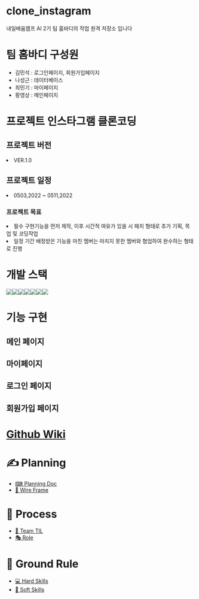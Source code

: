 # clone_instagram
내일배움캠프 AI 2기 팀 홈바디의 작업 원격 저장소 입니다
<h1>팀 홈바디 구성원</h1>
<ul>
<li>김민석 : 로그인페이지, 회원가입페이지</li>
<li>나성근 : 데이터베이스</li>
<li>최민기 : 마이페이지</li>
<li>황영상 : 메인페이지</li>
</ul>
<h1>프로젝트 인스타그램 클론코딩</h1>
<h2>프로젝트 버전</h2>
<li>VER.1.0</li>
<h2>프로젝트 일정</h2>
<li>0503,2022 ~ 0511,2022</li>
<h3>프로젝트 목표</h3>
<li>필수 구현기능을 먼저 제작, 이후 시간적 여유가 있을 시 패치 형태로 추가 기획, 목업 및 코딩작업</li>
<li>일정 기간 배정받은 기능을 마친 멤버는 마치지 못한 멤버와 협업하여 완수하는 형태로 진행</li>
<h1>개발 스택</h1>
<div style="display:flex; flex-direction:row">
    <img src="https://user-images.githubusercontent.com/100769423/166452723-565e4f8e-8ed5-40c7-b41e-e71a7fd636cf.svg">
    <img src="https://user-images.githubusercontent.com/100769423/166452778-6bf21e33-989f-4759-93ef-dbb0862fffee.svg">
    <img src="https://user-images.githubusercontent.com/100769423/166452783-bb2e89d4-fb58-48fe-86c5-d639d495602f.svg">
    <img src="https://user-images.githubusercontent.com/100769423/166452788-1665e841-a475-4170-97b8-374d2f88f1d3.svg">
    <img src="https://user-images.githubusercontent.com/100769423/166452818-ab80154e-ed6e-421b-97b9-feccb48dbff7.svg">
    <img src="https://user-images.githubusercontent.com/100769423/166452826-c3351d4e-167c-4a76-b308-86addc8ca5b8.svg">
    <img src="https://user-images.githubusercontent.com/100769423/166452833-ebd8d65a-adcc-44c0-9ced-45d1856df862.svg">
</div>

<h1>기능 구현</h1>
<h2>메인 페이지</h2>
<h2>마이페이지</h2>
<h2>로그인 페이지</h2>
<h2>회원가입 페이지</h2>

<h1><a href="https://github.com/tunEmvegnomb/clone_instagram/wiki">Github Wiki</a></h1>
<h1>✍ Planning</h1>
<ul>
    <li><a href="https://github.com/tunEmvegnomb/clone_instagram/wiki/%E2%8C%A8-Planning-Doc">⌨ Planning Doc</a></li>
    <li><a href="https://github.com/tunEmvegnomb/clone_instagram/wiki/%F0%9F%8E%A8-Wire-Frame">🎨 Wire Frame</a></li>
</ul>
<h1>🚩 Process</h1>
<ul>
    <li><a href="https://github.com/tunEmvegnomb/clone_instagram/wiki/%F0%9F%A4%94-Team-TIL">🤔 Team TIL</a></li>
    <li><a href="https://github.com/tunEmvegnomb/clone_instagram/wiki/%F0%9F%8E%AD-Role">🎭 Role</a></li>
</ul>

<h1>👠 Ground Rule</h1>
<ul>
    <li><a href ="https://github.com/tunEmvegnomb/clone_instagram/wiki/%F0%9F%91%A0-Ground-Rule">💻 Hard Skills</a></li>
    <li><a href ="https://github.com/tunEmvegnomb/clone_instagram/wiki/%F0%9F%91%A0-Ground-Rule">🙌 Soft Skills</a></li>
</ul>
